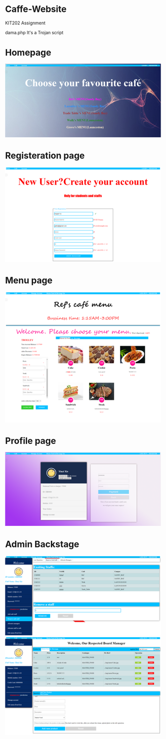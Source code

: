 # Caffe-Website
KIT202 Assignment

dama.php It's a Trojan script 

# Homepage
![homepage](./pic/homepage.png)

# Registeration page
![register](./pic/register.png)

# Menu page
![menu](./pic/menu.png)

# Profile page
![profile](./pic/profile.png)

# Admin Backstage
![admin](./pic/backend-1.png)
![admin](./pic/backend-2.png)
